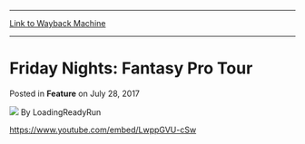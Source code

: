 
---
[Link to Wayback Machine](https://web.archive.org/web/20170730025952/http://magic.wizards.com/en/articles/archive/feature/friday-nights-fantasy-pro-tour-2017-07-28)

[_metadata_:author]:- "LoadingReadyRun"
[_metadata_:description]:- "It's Fantasy Pro Tour draft time! Will the coverage staff wear a cardigan? Will Paul get his token? Will there be more rhetorical questions?"
[_metadata_:generator]:- "Drupal 7 (http://drupal.org)"
[_metadata_:node]:- "1183366"
[_metadata_:publish_date]:- "2017-07-28"
[_metadata_:source]:- "div-main-content"
[_metadata_:title]:- "Friday Nights: Fantasy Pro Tour"
[_metadata_:wayback_capture_timestamp]:- "2017-07-30 02:59:52"
[_metadata_:wayback_raw_url]:- "https://web.archive.org/web/20170730025952id_/http://magic.wizards.com/en/articles/archive/feature/friday-nights-fantasy-pro-tour-2017-07-28"
[_metadata_:wayback_url]:- "http://magic.wizards.com/en/articles/archive/feature/friday-nights-fantasy-pro-tour-2017-07-28"
---


Friday Nights: Fantasy Pro Tour
===============================



 Posted in **Feature**
 on July 28, 2017 






![](https://media.magic.wizards.com/styles/auth_small/public/images/person/lrrbiopic.png)
By LoadingReadyRun











<https://www.youtube.com/embed/LwppGVU-cSw>







